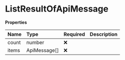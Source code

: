 # ListResultOfApiMessage

**Properties**

| Name  | Type         | Required | Description |
| :---- | :----------- | :------- | :---------- |
| count | number       | ❌       |             |
| items | ApiMessage[] | ❌       |             |
